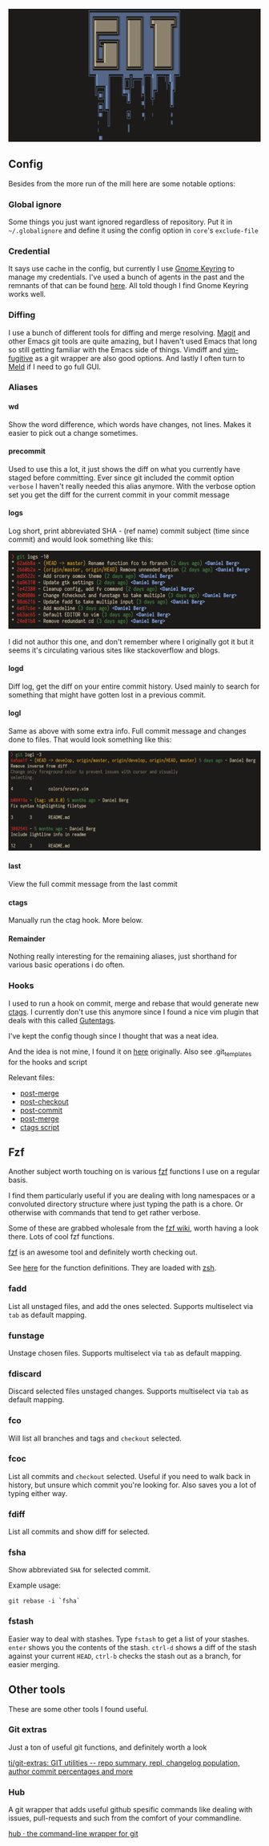 ![git_title](https://raw.githubusercontent.com/roosta/assets/master/etc/git_title.png)

## Config

Besides from the more run of the mill here are some notable options:

### Global ignore

Some things you just want ignored regardless of repository. Put it in
`~/.globalignore` and define it using the config option in `core`'s
`exclude-file`

### Credential

It says use cache in the config, but currently I use [Gnome
Keyring](https://wiki.gnome.org/Projects/GnomeKeyring) to manage my
credentials. I've used a bunch of agents in the past and the remnants of that
can be found
[here](https://github.com/roosta/etc/blob/master/conf/zsh/.zsh.d/agent.zsh).
All told though I find Gnome Keyring works well.

### Diffing

I use a bunch of different tools for diffing and merge resolving.
[Magit](https://github.com/magit/magit) and other Emacs git tools are quite
amazing, but I haven't used Emacs that long so still getting familiar with the
Emacs side of things. Vimdiff and
[vim-fugitive](https://github.com/tpope/vim-fugitive) as a git wrapper are also
good options. And lastly I often turn to [Meld](http://meldmerge.org/) if I
need to go full GUI.

### Aliases

#### wd

Show the word difference, which words have changes, not lines. Makes it easier
to pick out a change sometimes.

#### precommit

Used to use this a lot, it just shows the diff on what you currently have
staged before committing. Ever since git included the commit option `verbose` I
haven't really needed this alias anymore. With the verbose option set you get
the diff for the current commit in your commit message

#### logs

Log short, print abbreviated SHA - (ref name) commit subject (time since
commit) <author> and would look something like this:

![git_logs](https://raw.githubusercontent.com/roosta/assets/master/etc/git_logs.png)

I did not author this one, and don't remember where I originally got it but it
seems it's circulating various sites like stackoverflow and blogs.

#### logd

Diff log, get the diff on your entire commit history. Used mainly to search for
something that might have gotten lost in a previous commit.

#### logl

Same as above with some extra info. Full commit message and changes done to
files. That would look something like this:

![git_logl](https://raw.githubusercontent.com/roosta/assets/master/etc/git_logl.png)


#### last

View the full commit message from the last commit

#### ctags

Manually run the ctag hook. More below.

#### Remainder

Nothing really interesting for the remaining aliases, just shorthand for
various basic operations i do often.

### Hooks

I used to run a hook on commit, merge and rebase that would generate new
[ctags](http://ctags.sourceforge.net/). I currently don't use this anymore
since I found a nice vim plugin that deals with this called
[Gutentags](https://github.com/ludovicchabant/vim-gutentags).

I've kept the config though since I thought that was a neat idea.

And the idea is not mine, I found it on
[here](http://tbaggery.com/2011/08/08/effortless-ctags-with-git.html)
originally. Also see .git<sub>templates</sub> for the hooks and script

Relevant files:

- [post-merge](.git_template/hooks/post-merge)
- [post-checkout](.git_template/hooks/post-checkout)
- [post-commit](.git_template/hooks/post-commit)
- [post-merge](.git_template/hooks/post-rewrite)
- [ctags script](.git_template/hooks/ctags)

## Fzf

Another subject worth touching on is various
[fzf](https://github.com/junegunn/fzf) functions I use on a regular basis.

I find them particularly useful if you are dealing with long namespaces or a
convoluted directory structure where just typing the path is a chore. Or
otherwise with commands that tend to get rather verbose.

Some of these are grabbed wholesale from the [fzf
wiki](https://github.com/junegunn/fzf/wiki/Examples), worth having a look
there. Lots of cool fzf functions.

[fzf](https://github.com/junegunn/fzf) is an awesome tool and definitely worth
checking out.

See [here](../zsh/.zsh.d/plugin_conf/fzf.zsh) for the function definitions.
They are loaded with [zsh](../zsh/.zshrc).

### fadd

List all unstaged files, and add the ones selected. Supports multiselect via
`tab` as default mapping.

### funstage

Unstage chosen files. Supports multiselect via `tab` as default mapping.

### fdiscard

Discard selected files unstaged changes. Supports multiselect via `tab` as
default mapping.

### fco

Will list all branches and tags and `checkout` selected.

### fcoc

List all commits and `checkout` selected. Useful if you need to walk back in
history, but unsure which commit you're looking for. Also saves you a lot of
typing either way.

### fdiff

List all commits and show diff for selected.

### fsha

Show abbreviated `SHA` for selected commit.

Example usage:
```shell
git rebase -i `fsha`
```
### fstash

Easier way to deal with stashes. Type `fstash` to get a list of your stashes.
`enter` shows you the contents of the stash. `ctrl-d` shows a diff of the stash
against your current `HEAD`, `ctrl-b` checks the stash out as a branch, for
easier merging.

## Other tools

These are some other tools I found useful.

### Git extras

Just a ton of useful git functions, and definitely worth a look

[tj/git-extras: GIT utilities -- repo summary, repl, changelog population, author commit percentages and more](https://github.com/tj/git-extras)

### Hub

A git wrapper that adds useful github spesific commands like dealing with
issues, pull-requests and such from the comfort of your commandline.

[hub · the command-line wrapper for git](https://hub.github.com/)
